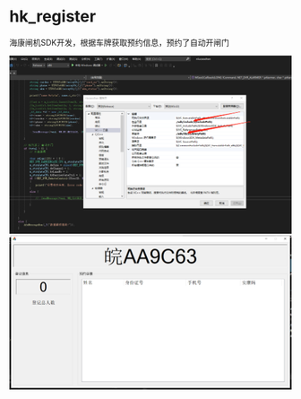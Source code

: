 # hk_register
海康闸机SDK开发，根据车牌获取预约信息，预约了自动开闸门


![image](https://github.com/wuxiaogu/hk_register/raw/main/images/1.png)
![image](https://github.com/wuxiaogu/hk_register/raw/main/images/2.png)
